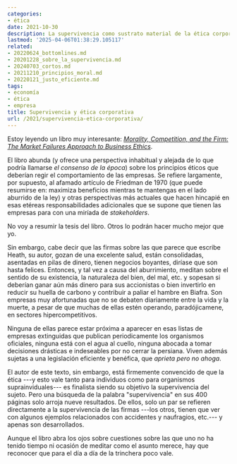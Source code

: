 ```yaml
---
categories:
- ética
date: 2021-10-30
description: La supervivencia como sustrato material de la ética corporativa
lastmod: '2025-04-06T01:38:29.105117'
related:
- 20220624_bottomlines.md
- 20201228_sobre_la_supervivencia.md
- 20240703_cortos.md
- 20211210_principios_moral.md
- 20220121_justo_eficiente.md
tags:
- economía
- ética
- empresa
title: Supervivencia y ética corporativa
url: /2021/supervivencia-etica-corporativa/
---
```


Estoy leyendo un libro muy interesante: [_Morality, Competition, and the Firm: The Market Failures Approach to Business Ethics_](https://www.goodreads.com/book/show/20958352-morality-competition-and-the-firm).

El libro abunda (y ofrece una perspectiva inhabitual y alejada de lo que podría llamarse _el consenso de la época_) sobre los principios éticos que deberían regir el comportamiento de las empresas. Se refiere largamente, por supuesto, al afamado artículo de Friedman de 1970 (que puede resumirse en: maximiza beneficios mientras te mantengas en el lado aburrido de la ley) y otras perspectivas más actuales que hacen hincapié en esas etéreas responsabilidades adicionales que se supone que tienen las empresas para con una miríada de _stakeholders_.

No voy a resumir la tesis del libro. Otros lo podrán hacer mucho mejor que yo.

Sin embargo, cabe decir que las firmas sobre las que parece que escribe Heath, su autor, gozan de una excelente salud, están consolidadas, asentadas en pilas de dinero, tienen negocios boyantes, diríase que son hasta felices. Entonces, y tal vez a causa del aburrimiento, meditan sobre el sentido de su existencia, la naturaleza del bien, del mal, etc. y sopesan si deberían ganar aún más dinero para sus accionistas o bien invertirlo en reducir su huella de carbono y contribuir a paliar el hambre en Biafra. Son empresas muy afortunadas que no se debaten diariamente entre la vida y la muerte, a pesar de que muchas de ellas estén operando, paradójicamene, en sectores hipercompetitivos.

Ninguna de ellas parece estar próxima a aparecer en esas listas de empresas extinguidas que publican periodicamente los organismos oficiales, ninguna está con el agua al cuello, ninguna abocada a tomar decisiones drásticas e indeseables por no cerrar la persiana. Viven además sujetas a una legislación eficiente y benéfica, que _aprieta pero no ahoga_.

El autor de este texto, sin embargo, está firmemente convencido de que la ética ---y esto vale tanto para individuos como para organismos suprainviduales--- es finalista siendo su objetivo la supervivencia del sujeto. Pero una búsqueda de la palabra "supervivencia" en sus 400 páginas solo arroja nueve resultados. De ellos, solo un par se refieren directamente a la supervivencia de las firmas ---los otros, tienen que ver con algunos ejemplos relacionados con accidentes y naufragios, etc.--- y apenas son desarrollados.

Aunque el libro abra los ojos sobre cuestiones sobre las que uno no ha tenido tiempo ni ocasión de meditar como el asunto merece, hay que reconocer que para el día a día de la trinchera poco vale.